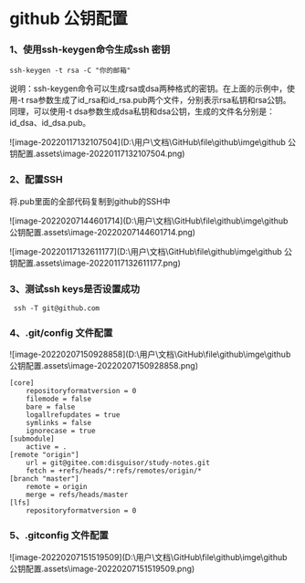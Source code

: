 # github 公钥配置

### **1、使用ssh-keygen命令生成ssh 密钥**

```
ssh-keygen -t rsa -C "你的邮箱"
```

说明：ssh-keygen命令可以生成rsa或dsa两种格式的密钥。在上面的示例中，使用-t rsa参数生成了id_rsa和id_rsa.pub两个文件，分别表示rsa私钥和rsa公钥。同理，可以使用-t  dsa参数生成dsa私钥和dsa公钥，生成的文件名分别是：id_dsa、id_dsa.pub。

![image-20220117132107504](D:\用户\文档\GitHub\file\github\imge\github 公钥配置.assets\image-20220117132107504.png)

### **2、配置SSH**

将.pub里面的全部代码复制到github的SSH中

![image-20220207144601714](D:\用户\文档\GitHub\file\github\imge\github 公钥配置.assets\image-20220207144601714.png)

![image-20220117132611177](D:\用户\文档\GitHub\file\github\imge\github 公钥配置.assets\image-20220117132611177.png)

### **3、测试ssh keys是否设置成功**

```
 ssh -T git@github.com
```

### 4、.git/config 文件配置

![image-20220207150928858](D:\用户\文档\GitHub\file\github\imge\github 公钥配置.assets\image-20220207150928858.png)

```
[core]
	repositoryformatversion = 0
	filemode = false
	bare = false
	logallrefupdates = true
	symlinks = false
	ignorecase = true
[submodule]
	active = .
[remote "origin"]
	url = git@gitee.com:disguisor/study-notes.git
	fetch = +refs/heads/*:refs/remotes/origin/*
[branch "master"]
	remote = origin
	merge = refs/heads/master
[lfs]
	repositoryformatversion = 0

```



### 5、.gitconfig 文件配置

![image-20220207151519509](D:\用户\文档\GitHub\file\github\imge\github 公钥配置.assets\image-20220207151519509.png)